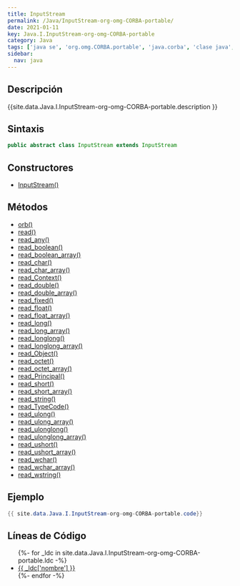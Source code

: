 ```yaml
---
title: InputStream
permalink: /Java/InputStream-org-omg-CORBA-portable/
date: 2021-01-11
key: Java.I.InputStream-org-omg-CORBA-portable
category: Java
tags: ['java se', 'org.omg.CORBA.portable', 'java.corba', 'clase java', 'Java 1.2']
sidebar: 
  nav: java
---
```


## Descripción
{{site.data.Java.I.InputStream-org-omg-CORBA-portable.description }}

## Sintaxis
~~~java
public abstract class InputStream extends InputStream
~~~

## Constructores
* [InputStream()](/Java/InputStream-org-omg-CORBA-portable/InputStream/)

## Métodos
* [orb()](/Java/InputStream-org-omg-CORBA-portable/orb)
* [read()](/Java/InputStream-org-omg-CORBA-portable/read)
* [read_any()](/Java/InputStream-org-omg-CORBA-portable/read_any)
* [read_boolean()](/Java/InputStream-org-omg-CORBA-portable/read_boolean)
* [read_boolean_array()](/Java/InputStream-org-omg-CORBA-portable/read_boolean_array)
* [read_char()](/Java/InputStream-org-omg-CORBA-portable/read_char)
* [read_char_array()](/Java/InputStream-org-omg-CORBA-portable/read_char_array)
* [read_Context()](/Java/InputStream-org-omg-CORBA-portable/read_Context)
* [read_double()](/Java/InputStream-org-omg-CORBA-portable/read_double)
* [read_double_array()](/Java/InputStream-org-omg-CORBA-portable/read_double_array)
* [read_fixed()](/Java/InputStream-org-omg-CORBA-portable/read_fixed)
* [read_float()](/Java/InputStream-org-omg-CORBA-portable/read_float)
* [read_float_array()](/Java/InputStream-org-omg-CORBA-portable/read_float_array)
* [read_long()](/Java/InputStream-org-omg-CORBA-portable/read_long)
* [read_long_array()](/Java/InputStream-org-omg-CORBA-portable/read_long_array)
* [read_longlong()](/Java/InputStream-org-omg-CORBA-portable/read_longlong)
* [read_longlong_array()](/Java/InputStream-org-omg-CORBA-portable/read_longlong_array)
* [read_Object()](/Java/InputStream-org-omg-CORBA-portable/read_Object)
* [read_octet()](/Java/InputStream-org-omg-CORBA-portable/read_octet)
* [read_octet_array()](/Java/InputStream-org-omg-CORBA-portable/read_octet_array)
* [read_Principal()](/Java/InputStream-org-omg-CORBA-portable/read_Principal)
* [read_short()](/Java/InputStream-org-omg-CORBA-portable/read_short)
* [read_short_array()](/Java/InputStream-org-omg-CORBA-portable/read_short_array)
* [read_string()](/Java/InputStream-org-omg-CORBA-portable/read_string)
* [read_TypeCode()](/Java/InputStream-org-omg-CORBA-portable/read_TypeCode)
* [read_ulong()](/Java/InputStream-org-omg-CORBA-portable/read_ulong)
* [read_ulong_array()](/Java/InputStream-org-omg-CORBA-portable/read_ulong_array)
* [read_ulonglong()](/Java/InputStream-org-omg-CORBA-portable/read_ulonglong)
* [read_ulonglong_array()](/Java/InputStream-org-omg-CORBA-portable/read_ulonglong_array)
* [read_ushort()](/Java/InputStream-org-omg-CORBA-portable/read_ushort)
* [read_ushort_array()](/Java/InputStream-org-omg-CORBA-portable/read_ushort_array)
* [read_wchar()](/Java/InputStream-org-omg-CORBA-portable/read_wchar)
* [read_wchar_array()](/Java/InputStream-org-omg-CORBA-portable/read_wchar_array)
* [read_wstring()](/Java/InputStream-org-omg-CORBA-portable/read_wstring)

## Ejemplo
~~~java
{{ site.data.Java.I.InputStream-org-omg-CORBA-portable.code}}
~~~

## Líneas de Código
<ul>
{%- for _ldc in site.data.Java.I.InputStream-org-omg-CORBA-portable.ldc -%}
   <li>
       <a href="{{_ldc['url'] }}">{{ _ldc['nombre'] }}</a>
   </li>
{%- endfor -%}
</ul>

